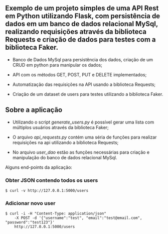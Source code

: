 ## Exemplo de um projeto simples de uma API Rest em Python utilizando Flask, com persistência de dados em um banco de dados relacional MySql, realizando requisições através da biblioteca Requests e criação de dados para testes com a biblioteca Faker.

* Banco de Dados MySql para persistência dos dados, criação de um CRUD em python 
  para manipular os dados;

* API com os métodos GET, POST, PUT e DELETE implementados;

* Automatização das requisições na API usando a biblioteca Requests;

* Criação de um dataset de users para testes utilizando a biblioteca Faker.


## Sobre a aplicação

* Utilizando o script *generate_users.py* é possível gerar uma lista com múltiplos usuários
  através da biblioteca Faker;
  
* O arquivo *api_requests.py* contém uma séria de funções para realizar requisições na api
  utilizando a biblioteca Requests;  
  
* No arquivo *user_dao* estão as funções necessárias para criação e manipulação do banco de
  dados relacional MySql.


Alguns end-points da aplicação:

### Obter JSON contendo todos os users

```
$ curl -v http://127.0.0.1:5000/users
```

### Adicionar novo user

```
$ curl -i -H "Content-Type: application/json" 
    -X POST -d '{"username":"test", "email":"test@email.com", "password":"test123"}' 
    http://127.0.0.1:5000/users
```





